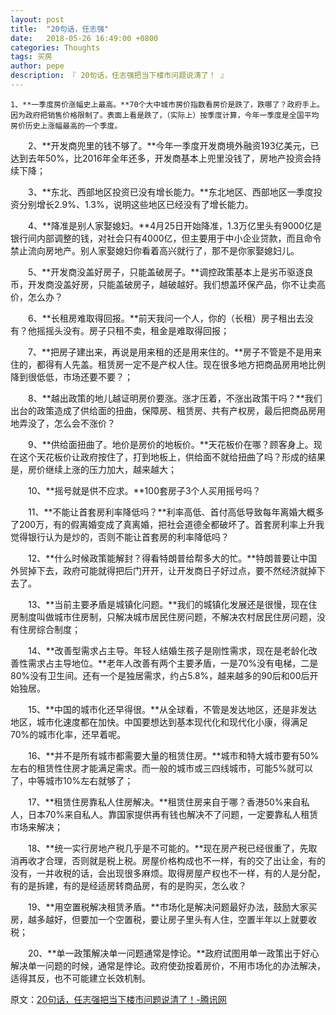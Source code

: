 ```yaml
---
layout: post
title:  "20句话，任志强"
date:   2018-05-26 16:49:00 +0800
categories: Thoughts
tags: 买房
author: pepe
description: 『 20句话，任志强把当下楼市问题说清了！ 』
---
```


    1、**一季度房价涨幅史上最高。**70个大中城市房价指数看房价是跌了，跌哪了？政府手上。因为政府把销售价格限制了。表面上看是跌了，（实际上）按季度计算，今年一季度是全国平均房价历史上涨幅最高的一个季度。

　　2、**开发商兜里的钱不够了。**今年一季度开发商境外融资193亿美元，已达到去年50%，比2016年全年还多，开发商基本上兜里没钱了，房地产投资会持续下降；

　　3、**东北、西部地区投资已没有增长能力。**东北地区、西部地区一季度投资分别增长2.9%、1.3%，说明这些地区已经没有了增长能力。

　　4、**降准是别人家娶媳妇。**4月25日开始降准，1.3万亿里头有9000亿是银行间内部调整的钱，对社会只有4000亿，但主要用于中小企业贷款，而且命令禁止流向房地产。别人家娶媳妇你看着高兴就行了，那不是你家娶媳妇儿。

　　5、**开发商没盖好房子，只能盖破房子。**调控政策基本上是劣币驱逐良币，开发商没盖好房，只能盖破房子，越破越好。我们想盖环保产品，你不让卖高价，怎么办？

　　6、**长租房难取得回报。**前天我问一个人，你的（长租）房子租出去没有？他摇摇头没有。房子只租不卖，租金是难取得回报；

　　7、**把房子建出来，再说是用来租的还是用来住的。**房子不管是不是用来住的，都得有人先盖。租赁房一定不是产权人住。现在很多地方把商品房用地比例降到很低低，市场还要不要？；

　　8、**越出政策的地儿越证明房价要涨。涨才压着，不涨出政策干吗？**我们出台的政策造成了供给面的扭曲，保障房、租赁房、共有产权房，最后把商品房用地弄没了，怎么会不涨价？

　　9、**供给面扭曲了。地价是房价的地板价。**天花板价在哪？顾客身上。现在这个天花板价让政府按住了，打到地板上，供给面不就给扭曲了吗？形成的结果是，房价继续上涨的压力加大，越来越大；

　　10、**摇号就是供不应求。**100套房子3个人买用摇号吗？

　　11、**不能让首套房利率降低吗？**利率高低、首付高低导致每年离婚大概多了200万，有的假离婚变成了真离婚，把社会道德全都破坏了。首套房利率上升我觉得银行认为是炒的，否则不能让首套房的利率降低吗？

　　12、**什么时候政策能解封？得看特朗普给帮多大的忙。**特朗普要让中国外贸掉下去，政府可能就得把后门开开，让开发商日子好过点，要不然经济就掉下去了。

　　13、**当前主要矛盾是城镇化问题。**我们的城镇化发展还是很慢，现在住房制度叫做城市住房制，只解决城市居民住房问题，不解决农村居民住房问题，没有住房综合制度；

　　14、**改善型需求占主导。年轻人结婚生孩子是刚性需求，现在是老龄化改善性需求占主导地位。**老年人改善有两个主要矛盾，一是70%没有电梯，二是80%没有卫生间。还有一个是独居需求，约占5.8%，越来越多的90后和00后开始独居。

　　15、**中国的城市化还早得很。**从全球看，不管是发达地区，还是非发达地区，城市化速度都在加快。中国要想达到基本现代化和现代化小康，得满足70%的城市化率，还早着呢。

　　16、**并不是所有城市都需要大量的租赁住房。**城市和特大城市要有50%左右的租赁性住房才能满足需求。而一般的城市或三四线城市，可能5%就可以了，中等城市10%左右就够了；

　　17、**租赁住房靠私人住房解决。**租赁住房来自于哪？香港50%来自私人，日本70%来自私人。靠国家提供再有钱也解决不了问题，一定要靠私人租赁市场来解决；

　　18、**统一实行房地产税几乎是不可能的。**现在房产税已经很重了，先取消再收才合理，否则就是税上税。房屋价格构成也不一样，有的交了出让金，有的没有，一并收税的话，会出现很多麻烦。取得房屋产权也不一样，有的人是分配，有的是拆建，有的是经适房转商品房，有的是购买，怎么收？

　　19、**用空置税解决租赁矛盾。**市场化是解决问题最好办法，鼓励大家买房，越多越好，但要加一个空置税，要让房子里头有人住，空置半年以上就要收税；

　　20、**单一政策解决单一问题通常是悖论。**政府试图用单一政策出于好心解决单一问题的时候，通常是悖论。政府使劲按着房价，不用市场化的办法解决，适得其反，也不可能建立长效机制。


原文：[20句话，任志强把当下楼市问题说清了！-腾讯网](http://new.qq.com/omn/20180424/20180424A0HRPV.html)























